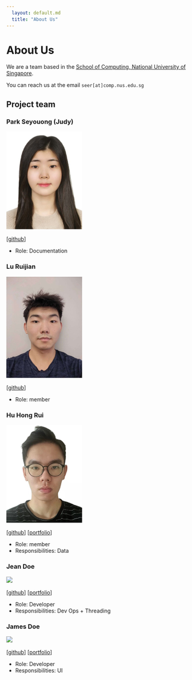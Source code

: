 ```yaml
---
  layout: default.md
  title: "About Us"
---
```


# About Us

We are a team based in the [School of Computing, National University of Singapore](http://www.comp.nus.edu.sg).

You can reach us at the email `seer[at]comp.nus.edu.sg`

## Project team

### Park Seyouong (Judy)

<img src="images/judy1x4.png" width="200px">

[[github](https://github.com/Judy1x4)]

* Role: Documentation


### Lu Ruijian

<img src="images/ruijianlu.png" width="200px">

[[github](http://github.com/RuijianLu)]

* Role: member


### Hu Hong Rui

<img src="images/muller317.png" width="200px">

[[github](http://github.com/muller317)] [[portfolio](team/johndoe.md)]

* Role: member
* Responsibilities: Data

### Jean Doe

<img src="images/johndoe.png" width="200px">

[[github](http://github.com/johndoe)]
[[portfolio](team/johndoe.md)]

* Role: Developer
* Responsibilities: Dev Ops + Threading

### James Doe

<img src="images/johndoe.png" width="200px">

[[github](http://github.com/johndoe)]
[[portfolio](team/johndoe.md)]

* Role: Developer
* Responsibilities: UI
